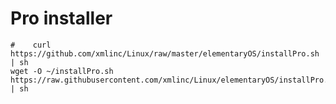 # Pro installer 

    #    curl https://github.com/xmlinc/Linux/raw/master/elementaryOS/installPro.sh | sh
    wget -O ~/installPro.sh https://raw.githubusercontent.com/xmlinc/Linux/elementaryOS/installPro.sh | sh
